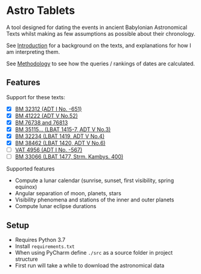 # Astro Tablets

A tool designed for dating the events in ancient Babylonian Astronomical Texts
whilst making as few assumptions as possible about their chronology. 

See [Introduction](./documents/texts.md) for a background on the texts, and explanations for
how I am interpreting them.

See [Methodology](./documents/methodology.md) to see how the queries / rankings of dates
are calculated.

## Features

Support for these texts:
- [X] [BM 32312 (ADT I No. -651)](./documents/bm32312.md)
- [X] [BM 41222 (ADT V No.52)](documents/bm41222.md)
- [X] [BM 76738 and 76813](./documents/bm76738_76813.md)
- [X] [BM 35115... (LBAT 1415-7, ADT V No.3)](documents/bm35115_35789_45640.md)
- [X] [BM 32234 (LBAT 1419, ADT V No.4)](documents/bm32234.md)
- [X] [BM 38462 (LBAT 1420, ADT V No.6)](documents/bm38462.md)
- [ ] [VAT 4956 (ADT I No. -567)](./documents/vat4956.md)
- [ ] [BM 33066 (LBAT 1477, Strm. Kambys. 400)](./documents/bm33066.md)

Supported features
- Compute a lunar calendar (sunrise, sunset, first visibility, spring equinox)
- Angular separation of moon, planets, stars
- Visibility phenomena and stations of the inner and outer planets
- Compute lunar eclipse durations

## Setup

- Requires Python 3.7
- Install `requirements.txt`
- When using PyCharm define `./src` as a source folder in project structure
- First run will take a while to download the astronomical data
